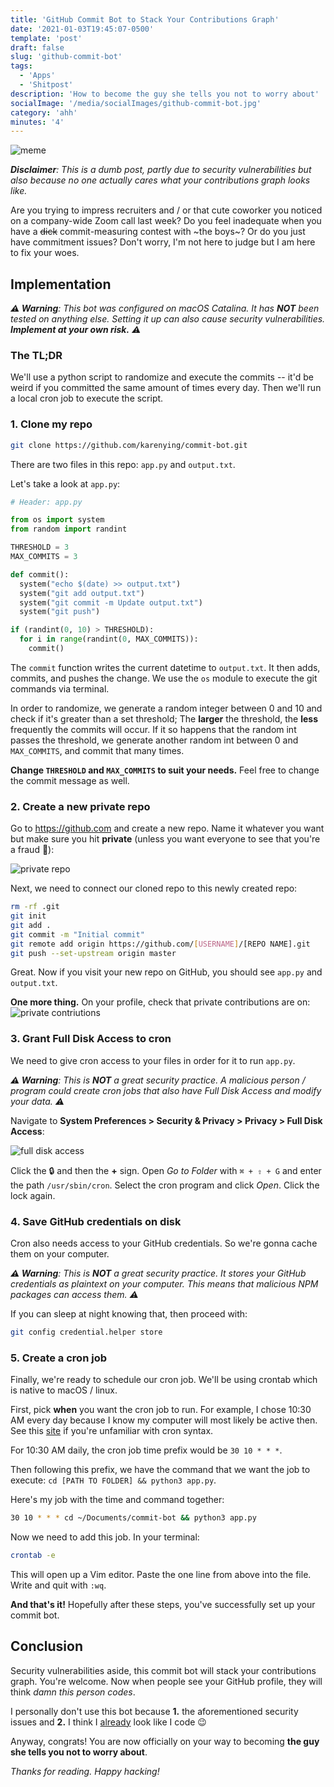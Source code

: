 ```yaml
---
title: 'GitHub Commit Bot to Stack Your Contributions Graph'
date: '2021-01-03T19:45:07-0500'
template: 'post'
draft: false
slug: 'github-commit-bot'
tags:
  - 'Apps'
  - 'Shitpost'
description: 'How to become the guy she tells you not to worry about'
socialImage: '/media/socialImages/github-commit-bot.jpg'
category: 'ahh'
minutes: '4'
---
```


![meme](/media/socialImages/github-commit-bot.jpg)

_**Disclaimer**: This is a dumb post, partly due to security vulnerabilities but also because no one actually cares what your contributions graph looks like._

Are you trying to impress recruiters and / or that cute coworker you noticed on a company-wide Zoom call last week? Do you feel inadequate when you have a ~~dick~~ commit-measuring contest with ~the boys~? Or do you just have commitment issues? Don't worry, I'm not here to judge but I am here to fix your woes.

## Implementation

_**⚠️ Warning**: This bot was configured on macOS Catalina. It has **NOT** been tested on anything else. Setting it up can also cause security vulnerabilities. **Implement at your own risk.** ⚠️_

### The TL;DR

We'll use a python script to randomize and execute the commits -- it'd be weird if you committed the same amount of times every day. Then we'll run a local cron job to execute the script.

### 1. Clone my repo

```bash
git clone https://github.com/karenying/commit-bot.git
```

There are two files in this repo: `app.py` and `output.txt`.

Let's take a look at `app.py`:

```python
# Header: app.py

from os import system
from random import randint

THRESHOLD = 3
MAX_COMMITS = 3

def commit():
  system("echo $(date) >> output.txt")
  system("git add output.txt")
  system("git commit -m Update output.txt")
  system("git push")

if (randint(0, 10) > THRESHOLD):
  for i in range(randint(0, MAX_COMMITS)):
    commit()
```

The `commit` function writes the current datetime to `output.txt`. It then adds, commits, and pushes the change. We use the `os` module to execute the git commands via terminal.

In order to randomize, we generate a random integer between 0 and 10 and check if it's greater than a set threshold; The **larger** the threshold, the **less** frequently the commits will occur. If it so happens that the random int passes the threshold, we generate another random int between 0 and `MAX_COMMITS`, and commit that many times.

**Change `THRESHOLD` and `MAX_COMMITS` to suit your needs.** Feel free to change the commit message as well.

### 2. Create a new private repo

Go to https://github.com and create a new repo. Name it whatever you want but make sure you hit **private** (unless you want everyone to see that you're a fraud 🤪):

![private repo](/media/github-commit-bot/private_repo.png)

Next, we need to connect our cloned repo to this newly created repo:

```bash
rm -rf .git
git init
git add .
git commit -m "Initial commit"
git remote add origin https://github.com/[USERNAME]/[REPO NAME].git
git push --set-upstream origin master
```

Great. Now if you visit your new repo on GitHub, you should see `app.py` and `output.txt`.

**One more thing.** On your profile, check that private contributions are on:
![private contriutions](/media/github-commit-bot/private_contributions.png)

### 3. Grant Full Disk Access to cron

We need to give cron access to your files in order for it to run `app.py`.

_**⚠️ Warning**: This is **NOT** a great security practice. A malicious person / program could create cron jobs that also have Full Disk Access and modify your data. ⚠️_

Navigate to **System Preferences > Security & Privacy > Privacy > Full Disk Access**:

![full disk access](/media/github-commit-bot/full_disk_access.png)

Click the 🔒 and then the **+** sign. Open _Go to Folder_ with `⌘ + ⇧ + G` and enter the path `/usr/sbin/cron`. Select the cron program and click _Open_. Click the lock again.

### 4. Save GitHub credentials on disk

Cron also needs access to your GitHub credentials. So we're gonna cache them on your computer.

_**⚠️ Warning**: This is **NOT** a great security practice. It stores your GitHub credentials as plaintext on your computer. This means that malicious NPM packages can access them. ⚠️_

If you can sleep at night knowing that, then proceed with:

```bash
git config credential.helper store
```

### 5. Create a cron job

Finally, we're ready to schedule our cron job. We'll be using crontab which is native to macOS / linux.

First, pick **when** you want the cron job to run. For example, I chose 10:30 AM every day because I know my computer will most likely be active then. See this [site](https://crontab.guru/) if you're unfamiliar with cron syntax.

For 10:30 AM daily, the cron job time prefix would be `30 10 * * *`.

Then following this prefix, we have the command that we want the job to execute: `cd [PATH TO FOLDER] && python3 app.py`.

Here's my job with the time and command together:

```bash
30 10 * * * cd ~/Documents/commit-bot && python3 app.py
```

Now we need to add this job. In your terminal:

```bash
crontab -e
```

This will open up a Vim editor. Paste the one line from above into the file. Write and quit with `:wq`.

**And that's it!** Hopefully after these steps, you've successfully set up your commit bot.

## Conclusion

Security vulnerabilities aside, this commit bot will stack your contributions graph. You're welcome. Now when people see your GitHub profile, they will think _damn this person codes_.

I personally don't use this bot because **1.** the aforementioned security issues and **2.** I think I [already](https://github.com/karenying) look like I code 😉

Anyway, congrats! You are now officially on your way to becoming **the guy she tells you not to worry about**.

_Thanks for reading. Happy hacking!_
